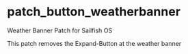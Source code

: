 # patch_button_weatherbanner
Weather Banner Patch for Sailfish OS  

This patch removes the Expand-Button at the weather banner
